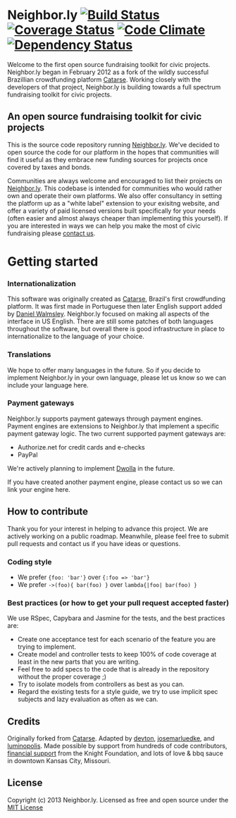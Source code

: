 # Neighbor.ly [![Build Status](https://secure.travis-ci.org/luminopolis/neighborly.png?branch=master)](https://travis-ci.org/luminopolis/neighborly) [![Coverage Status](https://coveralls.io/repos/luminopolis/neighborly/badge.png?branch=master)](https://coveralls.io/r/luminopolis/neighborly) [![Code Climate](https://codeclimate.com/github/luminopolis/neighborly.png)](https://codeclimate.com/github/luminopolis/neighborly) [![Dependency Status](https://gemnasium.com/luminopolis/neighborly.png)](https://gemnasium.com/luminopolis/neighborly) 

Welcome to the first open source fundraising toolkit for civic projects. Neighbor.ly began in February 2012 as a fork of the wildly successful Brazillian crowdfunding platform [Catarse](https://github.com/catarse/catarse). Working closely with the developers of that project, Neighbor.ly is building towards a full spectrum fundraising toolkit for civic projects.

## An open source fundraising toolkit for civic projects

This is the source code repository running [Neighbor.ly](http://neighbor.ly). We've decided to open source the code for our platform in the hopes that communities will find it useful as they embrace new funding sources for projects once covered by taxes and bonds.

Communities are always welcome and encouraged to list their projects on [Neighbor.ly](http://neighbor.ly). This codebase is intended for communities who would rather own and operate their own platforms. We also offer consultancy in setting the platform up as a "white label" extension to your exisitng website, and offer a variety of paid licensed versions built specifically for your needs (often easier and almost always cheaper than implementing this yourself). If you are interested in ways we can help you make the most of civic fundraising please [contact us](http://neighbor.ly).


# Getting started

### Internationalization

This software was originally created as [Catarse](https://github.com/catarse/catarse), Brazil's first crowdfunding platform.
It was first made in Portuguese then later English support added by [Daniel Walmsley](http://purpose.com). Neighbor.ly focused on making all aspects of the interface in US English. There are still some patches of both languages throughout the software, but overall there is good infrastructure in place to internationalize to the language of your choice.

### Translations

We hope to offer many languages in the future. So if you decide to implement Neighbor.ly in your own language, please let us know so we can include your language here.

### Payment gateways

Neighbor.ly supports payment gateways through payment engines. Payment engines are extensions to Neighbor.ly that implement a specific payment gateway logic.
The two current supported payment gateways are:
* Authorize.net for credit cards and e-checks
* PayPal

We're actively planning to implement [Dwolla](http://dwolla.com) in the future.

If you have created another payment engine, please contact us so we can link your engine here.



## How to contribute

Thank you for your interest in helping to advance this project. We are actively working on a public roadmap. Meanwhile, please feel free to submit pull requests and contact us if you have ideas or questions.

### Coding style

* We prefer `{foo: 'bar'}` over `{:foo => 'bar'}`
* We prefer `->(foo){ bar(foo) }` over `lambda{|foo| bar(foo) }`

### Best practices (or how to get your pull request accepted faster)

We use RSpec, Capybara and Jasmine for the tests, and the best practices are:
* Create one acceptance test for each scenario of the feature you are trying to implement.
* Create model and controller tests to keep 100% of code coverage at least in the new parts that you are writing.
* Feel free to add specs to the code that is already in the repository without the proper coverage ;)
* Try to isolate models from controllers as best as you can.
* Regard the existing tests for a style guide, we try to use implicit spec subjects and lazy evaluation as often as we can.


## Credits

Originally forked from [Catarse](https://github.com/catarse/catarse).
Adapted by [devton](https://github.com/devton), [josemarluedke](https://github.com/josemarluedke), and [luminopolis](https://github.com/luminopolis). Made possible by support from hundreds of code contributors, [financial support](http://www.knightfoundation.org/press-room/press-release/neighborly-expands-crowdfunding-service-civic-proj/) from the Knight Foundation, and lots of love & bbq sauce in downtown Kansas City, Missouri.

## License

Copyright (c) 2013 Neighbor.ly. Licensed as free and open source under the [MIT License](MIT-LICENSE)
